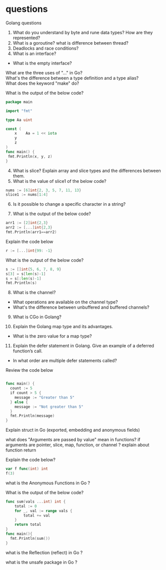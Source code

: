 # questions
Golang questions

1. What do you understand by byte and rune data types? How are they represented?
2. What is a goroutine? what is difference between thread?
3. Deadlocks and race conditions?
4. What is an interface?  
 - What is the empty interface?

What are the three uses of "..." in Go?  
What's the difference between a type definition and a type alias?  
What does the keyword "make" do?  

What is the output of the below code?

```Go
package main  

import "fmt"  

type Aa uint

const (
	x    Aa = 1 << iota 
	y                      
	z                                    
)
func main() {  
 fmt.Println(x, y, z)  
}
```
4. What is slice? Explain array and slice types and the differences between them.  
5. What is the value of slice1 of the below code?  
```Go
nums := [6]int{2, 3, 5, 7, 11, 13}
slice1 := nums[1:4]
```

6. Is it possible to change a specific character in a string?

7. What is the output of the below code?
```Go
arr1 := [2]int{2,3}
arr2 := [...]int{2,3}
fmt.Println(arr1==arr2)
```

Explain the code below
```Go
r := [...]int{99: -1}
```

What is the output of the below code?
```Go
s := []int{5, 6, 7, 8, 9}
s[3] = s[len(s)-1]
s = s[:len(s)-1]
fmt.Println(s)
 ```

8. What is the channel? 
- What operations are available on the channel type?
- What's the difference between unbuffered and buffered channels? 

9. What is CGo in Golang?

10. Explain the Golang map type and its advantages.
- What is the zero value for a map type?

11. Explain the defer statement in Golang. Give an example of a deferred function’s call.
 - In what order are multiple defer statements called?

Review the code below
```Go

func main() {
  count := 5
  if count > 5 {
    message := "Greater than 5"
  } else {
    message := "Not greater than 5"
  }
  fmt.Println(message)
}
```

Explain struct in Go (exported, embedding and anonymous fields)

what does "Arguments are passed by value" mean in functions? 
if arguments are pointer, slice, map, function, or channel ?
explain about function return

Explain the code below?
```Go
var f func(int) int
f(3)
```

what is the Anonymous Functions in Go ?

What is the output of the below code?
```Go
func sum(vals ...int) int {
    total := 0
    for _, val := range vals {
        total += val
    }
    return total
}
func main(){
  fmt.Println(sum())
}
```

what is the Reflection (reflect) in Go ?

what is the unsafe package in Go ?
